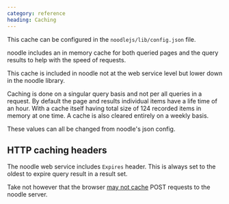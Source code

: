 ```yaml
--- 
category: reference
heading: Caching
---
```


This cache can be configured in the `noodlejs/lib/config.json` file.

noodle includes an in memory cache for both queried pages and the query 
results to help with the speed of requests.

This cache is included in noodle not at the web service level but lower down 
in the noodle library.

Caching is done on a singular query basis and not per all queries in a request. 
By default the page and results individual items have a life time of an hour. 
With a cache itself having total size of 124 recorded items in memory at one 
time. A cache is also cleared entirely on a weekly basis.

These values can all be changed from noodle's json config.

## HTTP caching headers

The noodle web service includes `Expires` header. This is always set to the 
oldest to expire query result in a result set.

Take not however that the browser [may not cache](http://stackoverflow.com/questions/626057/is-it-possible-to-cache-post-methods-in-http) POST requests to the noodle server.